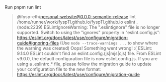 Run pnpm run lint

> @fysp-eth/personal-website@0.0.0-semantic-release lint /home/runner/work/fysp11.github.io/fysp11.github.io
> eslint .
(node:2239) ESLintIgnoreWarning: The ".eslintignore" file is no longer supported. Switch to using the "ignores" property in "eslint.config.js": https://eslint.org/docs/latest/use/configure/migration-guide#ignoring-files
(Use `node --trace-warnings ...` to show where the warning was created)
Oops! Something went wrong! :(
ESLint: 9.14.0
ESLint couldn't find an eslint.config.(js|mjs|cjs) file.
From ESLint v9.0.0, the default configuration file is now eslint.config.js.
If you are using a .eslintrc.* file, please follow the migration guide
to update your configuration file to the new format:
https://eslint.org/docs/latest/use/configure/migration-guide
